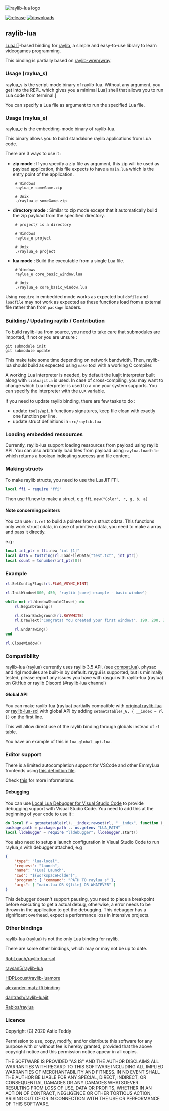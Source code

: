 ![raylib-lua logo](assets/logo.png)

[![release](https://img.shields.io/github/v/release/TSnake41/raylib-lua?style=flat-square)](https://github.com/TSnake41/raylib-lua/releases/latest)
[![downloads](https://img.shields.io/github/downloads/tsnake41/raylib-lua/total?style=flat-square)](https://github.com/TSnake41/raylib-lua/releases)

## raylib-lua

[LuaJIT](https://luajit.org/)-based binding for [raylib](https://www.raylib.com/), a simple and easy-to-use
library to learn videogames programming.

This binding is partially based on [raylib-wren/wray](https://github.com/TSnake41/raylib-wren).

### Usage (raylua_s)

raylua_s is the script-mode binary of raylib-lua.
Without any argument, you get into the REPL which gives you a minimal Lua]
shell that allows you to run Lua code from terminal.]

You can specify a Lua file as argument to run the specified Lua file.

### Usage (raylua_e)

raylua_e is the embedding-mode binary of raylib-lua.

This binary allows you to build standalone raylib applications from Lua code.

There are 3 ways to use it :
 - **zip mode** :
     If you specify a zip file as argument, this zip will be used as payload
     application, this file expects to have a `main.lua` which is the entry point
     of the application.

        # Windows
        raylua_e someGame.zip

        # Unix
        ./raylua_e someGame.zip

 - **directory mode** :
     Similar to zip mode except that it automatically build the zip payload from
     the specified directory.

        # project/ is a directory

        # Windows
        raylua_e project

        # Unix
        ./raylua_e project

 - **lua mode** :
     Build the executable from a single Lua file.

        # Windows
        raylua_e core_basic_window.lua

        # Unix
        ./raylua_e core_basic_window.lua

Using `require` in embedded mode works as expected but `dofile` and `loadfile`
may not work as expected as these functions load from a external file rather
than from `package` loaders.

### Building / Updating raylib / Contribution

To build raylib-lua from source, you need to take care that submodules are
imported, if not or you are unsure :

```shell
git submodule init
git submodule update
```

This make take some time depending on network bandwidth.
Then, raylib-lua should build as expected using `make` tool with a working C compiler.

A working Lua interpreter is needed, by default the luajit interpreter built
along with `libluajit.a` is used. In case of cross-compiling, you may want to
change which Lua interpreter is used to a one your system supports.
You can specify the interpreter with the `LUA` variable.

If you need to update raylib binding, there are few tasks to do :
 - update `tools/api.h` functions signatures, keep file clean with exactly one function per line.
 - update struct definitions in `src/raylib.lua`

### Loading embedded ressources

Currently, raylib-lua support loading ressources from payload using
raylib API. You can also arbitrarily load files from payload using
`raylua.loadfile` which returns a boolean indicating success and file content.

### Making structs

To make raylib structs, you need to use the LuaJIT FFI.
```lua
local ffi = require "ffi"
```

Then use ffi.new to make a struct, e.g `ffi.new("Color", r, g, b, a)`

#### Note concerning pointers

You can use `rl.ref` to build a pointer from a struct cdata.
This functions only work struct cdata, in case of primitive cdata, you
need to make a array and pass it directly.

e.g :
```lua
local int_ptr = ffi.new "int [1]"
local data = tostring(rl.LoadFileData("test.txt", int_ptr))
local count = tonumber(int_ptr[0])
```

### Example

```lua
rl.SetConfigFlags(rl.FLAG_VSYNC_HINT)

rl.InitWindow(800, 450, "raylib [core] example - basic window")

while not rl.WindowShouldClose() do
	rl.BeginDrawing()

	rl.ClearBackground(rl.RAYWHITE)
	rl.DrawText("Congrats! You created your first window!", 190, 200, 20, rl.LIGHTGRAY)

	rl.EndDrawing()
end

rl.CloseWindow()
```

### Compatibility

raylib-lua (raylua) currently uses raylib 3.5 API.
(see [compat.lua](https://github.com/TSnake41/raylib-lua/blob/master/src/compat.lua)).
physac and rlgl modules are built-in by default.
raygui is supported, but is minimally tested, please report any issues you have
with raygui with raylib-lua (raylua) on GitHub or raylib Discord (#raylib-lua channel)

#### Global API

You can make raylib-lua (raylua) partially compatible with
[original raylib-lua](https://github.com/raysan5/raylib-lua) or
[raylib-lua-sol](https://github.com/RobLoach/raylib-lua-sol) with global API by
adding `setmetatable(_G, { __index = rl })` on the first line.

This will allow direct use of the raylib binding through globals instead of `rl` table.

You have an example of this in `lua_global_api.lua`.

### Editor support

There is a limited autocompletion support for VSCode and other EmmyLua frontends using [this definition file](https://github.com/TSnake41/raylib-lua/blob/master/tools/autocomplete/plugin.lua).

Check [this](https://github.com/LuaLS/lua-language-server/wiki/Libraries#custom) for more informations.

#### Debugging

You can use [Local Lua Debugger for Visual Studio Code](https://marketplace.visualstudio.com/items?itemName=tomblind.local-lua-debugger-vscode)
to provide debugging support with Visual Studio Code.
You need to add this at the beginning of your code to use it : 
```lua
do local f = getmetatable(rl).__index;rawset(rl, "__index", function (_, k) return select(2, pcall(f, _, k)) end) end
package.path = package.path .. os.getenv "LUA_PATH"
local lldebugger = require "lldebugger"; lldebugger.start()
```
You also need to setup a launch configuration in Visual Studio Code to run raylua_s with debugger attached, e.g
```json
{
    "type": "lua-local",
    "request": "launch",
    "name": "(Lua) Launch",
    "cwd": "${workspaceFolder}",
    "program": { "command": "PATH TO raylua_s" },
    "args": [ "main.lua OR ${file} OR WHATEVER" ]
}
```
This debugger doesn't support pausing, you need to place a breakpoint before executing
to get a actual debug, otherwise, a error needs to be thrown in the application to get the debugging.
This debugger has a significant overhead, expect a performance loss in intensive projects.

### Other bindings

raylib-lua (raylua) is not the only Lua binding for raylib.

There are some other bindings, which may or may not be up to date.

[RobLoach/raylib-lua-sol](https://github.com/RobLoach/raylib-lua-sol)

[raysan5/raylib-lua](https://github.com/raysan5/raylib-lua/)

[HDPLocust/raylib-luamore](https://github.com/HDPLocust/raylib-luamore)

[alexander-matz ffi binding](https://gist.github.com/alexander-matz/f8ee4eb9fdf676203d70c1e5e329a6ec)

[darltrash/raylib-luajit](https://github.com/darltrash/raylib-luajit)

[Rabios/raylua](https://github.com/Rabios/raylua)

### Licence

Copyright (C) 2020 Astie Teddy

Permission to use, copy, modify, and/or distribute this software for any
purpose with or without fee is hereby granted, provided that the above
copyright notice and this permission notice appear in all copies.

THE SOFTWARE IS PROVIDED "AS IS" AND THE AUTHOR DISCLAIMS ALL WARRANTIES
WITH REGARD TO THIS SOFTWARE INCLUDING ALL IMPLIED WARRANTIES OF
MERCHANTABILITY AND FITNESS. IN NO EVENT SHALL THE AUTHOR BE LIABLE FOR
ANY SPECIAL, DIRECT, INDIRECT, OR CONSEQUENTIAL DAMAGES OR ANY DAMAGES
WHATSOEVER RESULTING FROM LOSS OF USE, DATA OR PROFITS, WHETHER IN AN ACTION
OF CONTRACT, NEGLIGENCE OR OTHER TORTIOUS ACTION, ARISING OUT OF OR IN
CONNECTION WITH THE USE OR PERFORMANCE OF THIS SOFTWARE.
